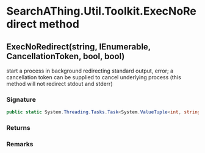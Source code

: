 # SearchAThing.Util.Toolkit.ExecNoRedirect method
## ExecNoRedirect(string, IEnumerable<string>, CancellationToken, bool, bool)
start a process in background redirecting standard output, error;
            a cancellation token can be supplied to cancel underlying process
            (this method will not redirect stdout and stderr)

### Signature
```csharp
public static System.Threading.Tasks.Task<System.ValueTuple<int, string, string>> ExecNoRedirect(string cmd, IEnumerable<string> args, CancellationToken ct, bool sudo = False, bool verbose = False)
```
### Returns

### Remarks

